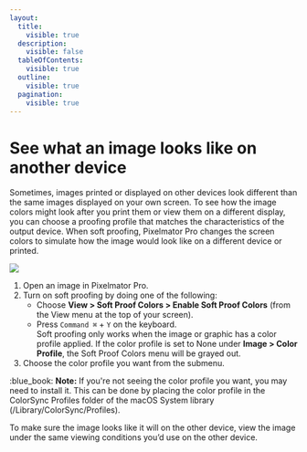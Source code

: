 ```yaml
---
layout:
  title:
    visible: true
  description:
    visible: false
  tableOfContents:
    visible: true
  outline:
    visible: true
  pagination:
    visible: true
---
```


# See what an image looks like on another device

Sometimes, images printed or displayed on other devices look different than the same images displayed on your own screen. To see how the image colors might look after you print them or view them on a different display, you can choose a proofing profile that matches the characteristics of the output device. When soft proofing, Pixelmator Pro changes the screen colors to simulate how the image would look like on a different device or printed.

![](https://help.pixelmator.com/pixelmator-pro/3.5/assets/English/1656491718000.jpeg)

1. Open an image in Pixelmator Pro.
2. Turn on soft proofing by doing one of the following:
   * Choose **View > Soft Proof Colors > Enable Soft Proof Colors** (from the View menu at the top of your screen).
   * Press `Command ⌘` + `Y` on the keyboard.\
     Soft proofing only works when the image or graphic has a color profile applied. If the color profile is set to None under **Image > Color Profile**, the Soft Proof Colors menu will be grayed out.
3. Choose the color profile you want from the submenu.

:blue\_book: **Note:** If you're not seeing the color profile you want, you may need to install it. This can be done by placing the color profile in the ColorSync Profiles folder of the macOS System library (/Library/ColorSync/Profiles).

To make sure the image looks like it will on the other device, view the image under the same viewing conditions you’d use on the other device.
